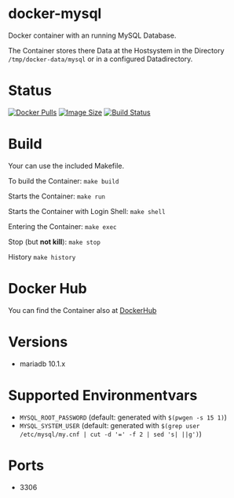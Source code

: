 docker-mysql
============

Docker container with an running MySQL Database.

The Container stores there Data at the Hostsystem in the Directory `/tmp/docker-data/mysql` or in a configured Datadirectory.

# Status

[![Docker Pulls](https://img.shields.io/docker/pulls/bodsch/docker-mysql.svg?branch=1705-01)][hub]
[![Image Size](https://images.microbadger.com/badges/image/bodsch/docker-mysql.svg?branch=1705-01)][microbadger]
[![Build Status](https://travis-ci.org/bodsch/docker-mysql.svg?branch=1705-01)][travis]

[hub]: https://hub.docker.com/r/bodsch/docker-mysql/
[microbadger]: https://microbadger.com/images/bodsch/docker-mysql
[travis]: https://travis-ci.org/bodsch/docker-mysql


# Build

Your can use the included Makefile.

To build the Container: `make build`

Starts the Container: `make run`

Starts the Container with Login Shell: `make shell`

Entering the Container: `make exec`

Stop (but **not kill**): `make stop`

History `make history`


# Docker Hub

You can find the Container also at  [DockerHub](https://hub.docker.com/r/bodsch/docker-mysql/)


# Versions

 - mariadb 10.1.x


# Supported Environmentvars

 - `MYSQL_ROOT_PASSWORD` (default: generated with `$(pwgen -s 15 1)`)
 - `MYSQL_SYSTEM_USER`   (default: generated with `$(grep user /etc/mysql/my.cnf | cut -d '=' -f 2 | sed 's| ||g')`)


# Ports

 - 3306
